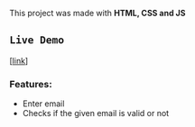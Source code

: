 This project was made with **HTML, CSS and JS**

## `Live Demo`
[[link](https://bookifylandingpage.netlify.app/)]

### **Features:**
- Enter email
- Checks if the given email is valid or not
